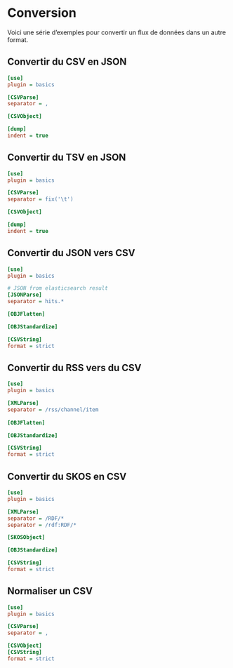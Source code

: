 # Conversion

Voici une série d’exemples pour convertir un flux de données dans un autre format.

## Convertir du CSV en JSON

```ini
[use]
plugin = basics

[CSVParse]
separator = ,

[CSVObject]

[dump]
indent = true
```

## Convertir du TSV en JSON

```ini
[use]
plugin = basics

[CSVParse]
separator = fix('\t')

[CSVObject]

[dump]
indent = true
```

## Convertir du JSON vers CSV

```ini
[use]
plugin = basics

# JSON from elasticsearch result
[JSONParse]
separator = hits.*

[OBJFlatten]

[OBJStandardize]

[CSVString]
format = strict
```

## Convertir du RSS vers du CSV

```ini
[use]
plugin = basics

[XMLParse]
separator = /rss/channel/item
    
[OBJFlatten]

[OBJStandardize]

[CSVString]
format = strict
```

## Convertir du SKOS en CSV

```ini
[use]
plugin = basics

[XMLParse]
separator = /RDF/*
separator = /rdf:RDF/*

[SKOSObject]

[OBJStandardize]

[CSVString]
format = strict
```

## Normaliser un CSV

```ini
[use]
plugin = basics

[CSVParse]
separator = ,

[CSVObject]
[CSVString]
format = strict
```



